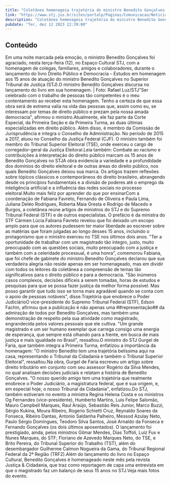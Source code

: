 ```yaml
---
title: "Coletânea homenageia trajetória do ministro Benedito Gonçalves no STJ"
link: "https://www.stj.jus.br/sites/portalp/Paginas/Comunicacao/Noticias/2023/12122023-Coletanea-homenageia-trajetoria-do-ministro-Benedito-Goncalves-no-STJ.aspx"
description: "Coletânea homenageia trajetória do ministro Benedito Gonçalves no STJ"
pubdate: "Ter, dez 12 2023 22:39:00"
---
```


## Conteúdo

Em uma noite marcada pela emoção, o ministro Benedito Gonçalves foi agraciado, nesta terça-feira (12), no Espaço Cultural STJ, com a homenagem de colegas, familiares, amigos e colaboradores, durante o lançamento do livro Direito Público e Democracia – Estudos em homenagem aos 15 anos de atuação do ministro Benedito Gonçalves no Superior Tribunal de Justiça (STJ).​​​​​​​​​O ministro Benedito Gonçalves discursa no lançamento do livro em sua homenagem. | Foto: Rafael Luz/STJ​"Ser celebrado com o trabalho de pessoas tão competentes é o meu contentamento ao receber esta homenagem. Tenho a certeza de que essa obra será de extrema valia na vida das pessoas que, assim como eu, se interessam por temas de direito público e prezam pela nossa amada democracia", afirmou o ministro.Atualmente, ele faz parte da Corte Especial, da Primeira Seção e da Primeira Turma, as duas últimas especializadas em direito público. Além disso, é membro da Comissão de Jurisprudência e integra o Conselho de Administração. No período de 2015 a 2017, atuou no Conselho da Justiça Federal (CJF). O ministro também foi membro do Tribunal Superior Eleitoral (TSE), onde exerceu o cargo de corregedor-geral da Justiça Eleitoral.Leia também: Combate ao racismo e contribuições à interpretação do direito público marcam os 15 anos de Benedito Gonçalves no STJA obra evidencia a variedade e a profundidade dos domínios do direito eleitoral e de outras áreas do direito público, nos quais Benedito Gonçalves deixou sua marca. Os artigos trazem reflexões sobre tópicos clássicos e contemporâneos do direito brasileiro, abrangendo desde os princípios fundamentais e a divisão de poderes até o emprego da inteligência artificial e a influência das redes sociais no processo eleitoral.Muito mais feliz por aprender do que por ensinarCom a coordenação de Fabiana Favreto, Fernando de Oliveira e Paula Lima, Juliana Deléo Rodrigues, Roberta Maia Gresta e Rodrigo de Macedo e Burgos, a coletânea reúne artigos de ministros do STJ e do Supremo Tribunal Federal (STF) e de outros especialistas. O prefácio é da ministra do STF Cármen Lúcia.Fabiana Favreto revelou que foi deixado um escopo amplo para que os autores pudessem ter maior liberdade ao escrever sobre as matérias que foram julgadas ao longo desses 15 anos, incluindo o protagonismo que o ministro exerceu no TSE nos últimos dois anos. "Ter a oportunidade de trabalhar com um magistrado tão íntegro, justo, muito preocupado com as questões sociais, muito preocupado com a justiça e também com a celeridade processual, é uma honra", comemorou Fabiana, que foi chefe de gabinete do ministro.Benedito Gonçalves declarou que sua verdadeira alegria não reside apenas em ser homenageado, mas em dividir com todos os leitores da coletânea a compreensão de temas tão significativos para o direito público e para a democracia. "São inúmeros casos complexos, decisões difíceis a serem tomadas, horas de estudos e pesquisas para que se possa fazer justiça da melhor forma possível. Mas posso garantir que tudo isso se torna mais agradável quando se conta com o apoio de pessoas notáveis", disse.Trajetória que enobrece o Poder JudiciárioO vice-presidente do Supremo Tribunal Federal (STF), Edson Fachin, afirmou que a publicação é não apenas uma ##representação## da admiração de todos por Benedito Gonçalves, mas também uma demonstração de respeito pela sua atividade como magistrado, engrandecida pelos valores pessoais que ele cultiva. "Um grande magistrado e um ser humano exemplar que carrega consigo uma energia de esperança, que sempre está olhando para a frente, em busca de mais justiça e mais igualdade no Brasil", ressaltou.O ministro do STJ Gurgel de Faria, que também integra a Primeira Turma, enfatizou a importância da homenagem: "O ministro Benedito tem uma trajetória belíssima aqui na casa, representando o Tribunal da Cidadania e também o Tribunal Superior Eleitoral", ressaltou.Na obra, Gurgel de Faria escreveu um artigo sobre direito tributário em conjunto com seu assessor Rogério da Silva Mendes, no qual analisam decisões judiciais e relatam a história de Benedito Gonçalves. "O nosso querido amigo tem uma trajetória que realmente enobrece o Poder Judiciário, a magistratura federal, que é sua origem, e, em especial hoje, o nosso Tribunal da Cidadania", enfatizou.Do STJ, também estiveram no evento a ministra Regina Helena Costa e os ministros Og Fernandes (vice-presidente), Humberto Martins, Luis Felipe Salomão, Mauro Campbell Marques, Raul Araújo, Sebastião Reis Junior, Marco Buzzi, Sérgio Kukina, Moura Ribeiro, Rogerio Schietti Cruz, Reynaldo Soares da Fonseca, Ribeiro Dantas, Antonio Saldanha Palheiro, Messod Azulay Neto, Paulo Sérgio Domingues, Teodoro Silva Santos, José Arnaldo da Fonseca e Fernando Gonçalves (os dois últimos aposentados). O lançamento foi prestigiado, ainda, pelos ministros Gilmar Mendes, Dias Toffoli, Luiz Fux e Nunes Marques, do STF; Floriano de Azevedo Marques Neto, do TSE, e Brito Pereira, do Tribunal Superior do Trabalho (TST), além do desembargador Guilherme Calmon Nogueira da Gama, do Tribunal Regional Federal da 2ª Região (TRF2).Além do lançamento do livro no Espaço Cultural, Benedito Gonçalves é homenageado neste mês pela revista Justiça & Cidadania, que traz como reportagem de capa uma entrevista em que o magistrado faz um balanço de seus 15 anos no STJ.Veja mais fotos do evento.
